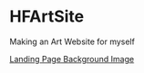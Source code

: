 # HFArtSite
Making an Art Website for myself


[Landing Page Background Image](https://css-tricks.com/perfect-full-page-background-image/)